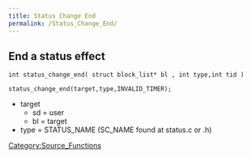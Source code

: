 ```yaml
---
title: Status Change End
permalink: /Status_Change_End/
---
```


End a status effect
-------------------

`int status_change_end( struct block_list* bl , int type,int tid )`

`status_change_end(target,type,INVALID_TIMER);`

-   target
    -   sd = user
    -   bl = target
-   type = STATUS_NAME (SC_NAME found at status.c or .h)

[Category:Source_Functions](/Category:Source_Functions "wikilink")